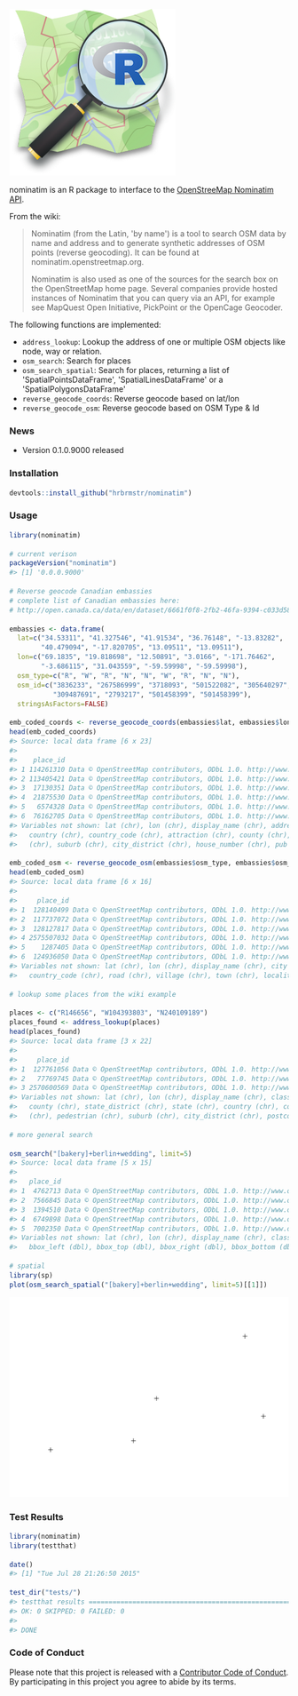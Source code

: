 ![](nominatim.png)

<!-- README.md is generated from README.Rmd. Please edit that file -->
nominatim is an R package to interface to the [OpenStreeMap Nominatim API](http://wiki.openstreetmap.org/wiki/Nominatim).

From the wiki:

> Nominatim (from the Latin, 'by name') is a tool to search OSM data by name and address and to generate synthetic addresses of OSM points (reverse geocoding). It can be found at nominatim.openstreetmap.org.
>
> Nominatim is also used as one of the sources for the search box on the OpenStreetMap home page. Several companies provide hosted instances of Nominatim that you can query via an API, for example see MapQuest Open Initiative, PickPoint or the OpenCage Geocoder.

The following functions are implemented:

-   `address_lookup`: Lookup the address of one or multiple OSM objects like node, way or relation.
-   `osm_search`: Search for places
-   `osm_search_spatial`: Search for places, returning a list of 'SpatialPointsDataFrame', 'SpatialLinesDataFrame' or a 'SpatialPolygonsDataFrame'
-   `reverse_geocode_coords`: Reverse geocode based on lat/lon
-   `reverse_geocode_osm`: Reverse geocode based on OSM Type & Id

### News

-   Version 0.1.0.9000 released

### Installation

``` r
devtools::install_github("hrbrmstr/nominatim")
```

### Usage

``` r
library(nominatim)

# current verison
packageVersion("nominatim")
#> [1] '0.0.0.9000'

# Reverse geocode Canadian embassies
# complete list of Canadian embassies here:
# http://open.canada.ca/data/en/dataset/6661f0f8-2fb2-46fa-9394-c033d581d531

embassies <- data.frame(
  lat=c("34.53311", "41.327546", "41.91534", "36.76148", "-13.83282",
        "40.479094", "-17.820705", "13.09511", "13.09511"),
  lon=c("69.1835", "19.818698", "12.50891", "3.0166", "-171.76462",
        "-3.686115", "31.043559", "-59.59998", "-59.59998"),
  osm_type=c("R", "W", "R", "N", "N", "W", "R", "N", "N"),
  osm_id=c("3836233", "267586999", "3718093", "501522082", "305640297",
           "309487691", "2793217", "501458399", "501458399"),
  stringsAsFactors=FALSE)

emb_coded_coords <- reverse_geocode_coords(embassies$lat, embassies$lon)
head(emb_coded_coords)
#> Source: local data frame [6 x 23]
#> 
#>    place_id                                                                             licence osm_type     osm_id
#> 1 114261310 Data © OpenStreetMap contributors, ODbL 1.0. http://www.openstreetmap.org/copyright      way  251884280
#> 2 113405421 Data © OpenStreetMap contributors, ODbL 1.0. http://www.openstreetmap.org/copyright      way  248349387
#> 3  17130351 Data © OpenStreetMap contributors, ODbL 1.0. http://www.openstreetmap.org/copyright     node 1690405094
#> 4  21875530 Data © OpenStreetMap contributors, ODbL 1.0. http://www.openstreetmap.org/copyright     node 2261850466
#> 5   6574328 Data © OpenStreetMap contributors, ODbL 1.0. http://www.openstreetmap.org/copyright     node  687791952
#> 6  76162705 Data © OpenStreetMap contributors, ODbL 1.0. http://www.openstreetmap.org/copyright      way   98280735
#> Variables not shown: lat (chr), lon (chr), display_name (chr), address29 (chr), road (chr), city (chr), state (chr),
#>   country (chr), country_code (chr), attraction (chr), county (chr), postcode (chr), bus_stop (chr), neighbourhood
#>   (chr), suburb (chr), city_district (chr), house_number (chr), pub (chr), building (chr)

emb_coded_osm <- reverse_geocode_osm(embassies$osm_type, embassies$osm_id)
head(emb_coded_osm)
#> Source: local data frame [6 x 16]
#> 
#>     place_id                                                                             licence osm_type    osm_id
#> 1  128140499 Data © OpenStreetMap contributors, ODbL 1.0. http://www.openstreetmap.org/copyright relation   3836233
#> 2  117737072 Data © OpenStreetMap contributors, ODbL 1.0. http://www.openstreetmap.org/copyright      way 267586999
#> 3  128127817 Data © OpenStreetMap contributors, ODbL 1.0. http://www.openstreetmap.org/copyright relation   3718093
#> 4 2575507032 Data © OpenStreetMap contributors, ODbL 1.0. http://www.openstreetmap.org/copyright     node 501522082
#> 5    1287405 Data © OpenStreetMap contributors, ODbL 1.0. http://www.openstreetmap.org/copyright     node 305640297
#> 6  124936050 Data © OpenStreetMap contributors, ODbL 1.0. http://www.openstreetmap.org/copyright      way 309487691
#> Variables not shown: lat (chr), lon (chr), display_name (chr), city (chr), county (chr), state (chr), country (chr),
#>   country_code (chr), road (chr), village (chr), town (chr), locality (chr)

# lookup some places from the wiki example

places <- c("R146656", "W104393803", "N240109189")
places_found <- address_lookup(places)
head(places_found)
#> Source: local data frame [3 x 22]
#> 
#>     place_id                                                                             licence osm_type    osm_id
#> 1  127761056 Data © OpenStreetMap contributors, ODbL 1.0. http://www.openstreetmap.org/copyright relation    146656
#> 2   77769745 Data © OpenStreetMap contributors, ODbL 1.0. http://www.openstreetmap.org/copyright      way 104393803
#> 3 2570600569 Data © OpenStreetMap contributors, ODbL 1.0. http://www.openstreetmap.org/copyright     node 240109189
#> Variables not shown: lat (chr), lon (chr), display_name (chr), class (chr), type (chr), importance (chr), city (chr),
#>   county (chr), state_district (chr), state (chr), country (chr), country_code (chr), attraction (chr), house_number
#>   (chr), pedestrian (chr), suburb (chr), city_district (chr), postcode (chr)

# more general search

osm_search("[bakery]+berlin+wedding", limit=5)
#> Source: local data frame [5 x 15]
#> 
#>   place_id                                                                             licence osm_type    osm_id
#> 1  4762713 Data © OpenStreetMap contributors, ODbL 1.0. http://www.openstreetmap.org/copyright     node 530568693
#> 2  7566845 Data © OpenStreetMap contributors, ODbL 1.0. http://www.openstreetmap.org/copyright     node 832835245
#> 3  1394510 Data © OpenStreetMap contributors, ODbL 1.0. http://www.openstreetmap.org/copyright     node 317179427
#> 4  6749898 Data © OpenStreetMap contributors, ODbL 1.0. http://www.openstreetmap.org/copyright     node 707409445
#> 5  7002350 Data © OpenStreetMap contributors, ODbL 1.0. http://www.openstreetmap.org/copyright     node 762607353
#> Variables not shown: lat (chr), lon (chr), display_name (chr), class (chr), type (chr), importance (chr), icon (chr),
#>   bbox_left (dbl), bbox_top (dbl), bbox_right (dbl), bbox_bottom (dbl)

# spatial
library(sp)
plot(osm_search_spatial("[bakery]+berlin+wedding", limit=5)[[1]])
```

![](README-unnamed-chunk-4-1.png)

### Test Results

``` r
library(nominatim)
library(testthat)

date()
#> [1] "Tue Jul 28 21:26:50 2015"

test_dir("tests/")
#> testthat results ========================================================================================================
#> OK: 0 SKIPPED: 0 FAILED: 0
#> 
#> DONE
```

### Code of Conduct

Please note that this project is released with a [Contributor Code of Conduct](CONDUCT.md). By participating in this project you agree to abide by its terms.
